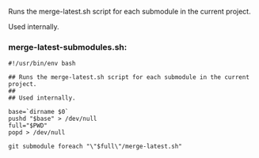  Runs the merge-latest.sh script for each submodule in the current project.

 Used internally.

### merge-latest-submodules.sh:
    #!/usr/bin/env bash
    
    ## Runs the merge-latest.sh script for each submodule in the current project.
    ##
    ## Used internally.
    
    base=`dirname $0`
    pushd "$base" > /dev/null
    full="$PWD"
    popd > /dev/null
    
    git submodule foreach "\"$full\"/merge-latest.sh"
